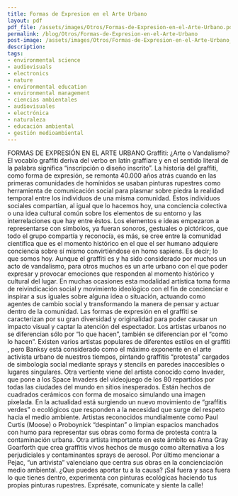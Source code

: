 ```yaml
---
title: Formas de Expresion en el Arte Urbano
layout: pdf
pdf_file: /assets/images/Otros/Formas-de-Expresion-en-el-Arte-Urbano.pdf
permalink: /blog/Otros/Formas-de-Expresion-en-el-Arte-Urbano
post-image: /assets/images/Otros/Formas-de-Expresion-en-el-Arte-Urbano_thumbnail.png
description:
tags:
- environmental science
- audiovisuals
- electronics
- nature
- environmental education
- environmental management
- ciencias ambientales
- audiovisuales
- electrónica
- naturaleza
- educación ambiental
- gestión medioambiental
---
```


FORMAS DE EXPRESIÓN EN EL ARTE URBANO Graffiti: ¿Arte o Vandalismo? El vocablo graffiti deriva del verbo en latín graffiare y en el sentido literal de la palabra significa “inscripción o diseño inscrito”. La historia del graffiti, como forma de expresión, se remonta 40.000 años atrás cuando en las primeras comunidades de homínidos se usaban pinturas rupestres como herramienta de comunicación social para plasmar sobre piedra la realidad temporal entre los individuos de una misma comunidad. Estos individuos sociales compartían, al igual que lo hacemos hoy, una conciencia colectiva o una idea cultural común sobre los elementos de su entorno y las interrelaciones que hay entre éstos. Los elementos e ideas empezaron a representarse con símbolos, ya fueran sonoros, gestuales o pictóricos, que todo el grupo compartía y reconocía, es más, se cree entre la comunidad científica que es el momento histórico en el que el ser humano adquiere conciencia sobre sí mismo convirtiéndose en homo sapiens. Es decir; lo que somos hoy. Aunque el graffiti es y ha sido considerado por muchos un acto de vandalismo, para otros muchos es un arte urbano con el que poder expresar y provocar emociones que responden al momento histórico y cultural del lugar. En muchas ocasiones esta modalidad artística toma forma de reivindicación social y movimiento ideológico con el fin de concienciar e inspirar a sus iguales sobre alguna idea o situación, actuando como agentes de cambio social y transformando la manera de pensar y actuar dentro de la comunidad. Las formas de expresión en el graffiti se caracterizan por su gran diversidad y originalidad para poder causar un impacto visual y captar la atención del espectador. Los artistas urbanos no se diferencian sólo por “lo que hacen”, también se diferencian por el “como lo hacen”. Existen varios artistas populares de diferentes estilos en el graffiti , pero Banksy está considerado como el máximo exponente en el arte activista urbano de nuestros tiempos, pintando graffitis “protesta” cargados de simbología social mediante sprays y stencils en paredes inaccesibles o lugares singulares. Otra vertiente viene del artista conocido como Invader, que pone a los Space Invaders del videojuego de los 80 repartidos por todas las ciudades del mundo en sitios inesperados. Están hechos de cuadrados cerámicos con forma de mosaico simulando una imagen pixelada. En la actualidad está surgiendo un nuevo movimiento de “graffitis verdes” o ecológicos que responden a la necesidad que surge del respeto hacia el medio ambiente. Artistas reconocidos mundialmente como Paul Curtis (Moose) o Proboynick “despintan” o limpian espacios manchados con humo para representar sus obras como forma de protesta contra la contaminación urbana. Otra artista importante en este ámbito es Anna Gray Goarforth que crea graffitis vivos hechos de musgo como alternativa a los perjudiciales y contaminantes sprays de aerosol. Por último mencionar a Pejac, “un artivista” valenciano que centra sus obras en la concienciación medio ambiental. ¿Que puedes aportar tu a la causa? ¡Sal fuera y saca fuera lo que tienes dentro, experimenta con pinturas ecológicas haciendo tus propias pinturas rupestres. Exprésate, comunícate y siente la calle!

